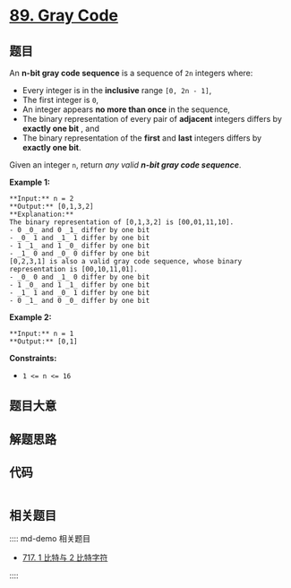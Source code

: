 # [89. Gray Code](https://leetcode.com/problems/gray-code)

## 题目

An **n-bit gray code sequence** is a sequence of `2n` integers where:

  * Every integer is in the **inclusive** range `[0, 2n - 1]`,
  * The first integer is `0`,
  * An integer appears **no more than once** in the sequence,
  * The binary representation of every pair of **adjacent** integers differs by **exactly one bit** , and
  * The binary representation of the **first** and **last** integers differs by **exactly one bit**.

Given an integer `n`, return _any valid **n-bit gray code sequence**_.



**Example 1:**

    
    
    **Input:** n = 2
    **Output:** [0,1,3,2]
    **Explanation:**
    The binary representation of [0,1,3,2] is [00,01,11,10].
    - 0 _0_ and 0 _1_ differ by one bit
    - _0_ 1 and _1_ 1 differ by one bit
    - 1 _1_ and 1 _0_ differ by one bit
    - _1_ 0 and _0_ 0 differ by one bit
    [0,2,3,1] is also a valid gray code sequence, whose binary representation is [00,10,11,01].
    - _0_ 0 and _1_ 0 differ by one bit
    - 1 _0_ and 1 _1_ differ by one bit
    - _1_ 1 and _0_ 1 differ by one bit
    - 0 _1_ and 0 _0_ differ by one bit
    

**Example 2:**

    
    
    **Input:** n = 1
    **Output:** [0,1]
    



**Constraints:**

  * `1 <= n <= 16`


## 题目大意

## 解题思路

## 代码

```javascript

```

## 相关题目

:::: md-demo 相关题目
- [717. 1 比特与 2 比特字符](https://leetcode.com/problems/1-bit-and-2-bit-characters)

::::
